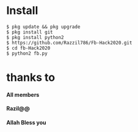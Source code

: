 # Install
```
$ pkg update && pkg upgrade
$ pkg install git
$ pkg install python2
$ https://github.com/Razzil786/Fb-Hack2020.git
$ cd fb-Hack2020
$ python2 fb.py
```
# thanks to
#### All members 
#### Razil@@
#### Allah Bless you
